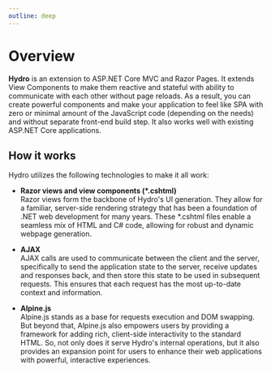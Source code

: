 ```yaml
---
outline: deep
---
```


# Overview

**Hydro** is an extension to ASP.NET Core MVC and Razor Pages. It extends View Components to make them reactive and stateful with ability to communicate with each other without page reloads. As a result, you can create powerful components and make your application to feel like SPA with zero or minimal amount of the JavaScript code (depending on the needs) and without separate front-end build step. It also works well with existing ASP.NET Core applications.

## How it works

Hydro utilizes the following technologies to make it all work:

- **Razor views and view components (\*.cshtml)**  
  Razor views form the backbone of Hydro's UI generation. They allow for a familiar, server-side rendering strategy that has been a foundation of .NET web development for many years. These *.cshtml files enable a seamless mix of HTML and C# code, allowing for robust and dynamic webpage generation.


- **AJAX**  
  AJAX calls are used to communicate between the client and the server, specifically to send the application state to the server, receive updates and responses back, and then store this state to be used in subsequent requests. This ensures that each request has the most up-to-date context and information.


- **Alpine.js**  
  Alpine.js stands as a base for requests execution and  DOM swapping. But beyond that, Alpine.js also empowers users by providing a framework for adding rich, client-side interactivity to the standard HTML. So, not only does it serve Hydro's internal operations, but it also provides an expansion point for users to enhance their web applications with powerful, interactive experiences.
